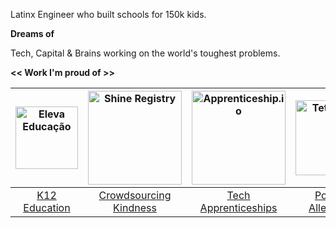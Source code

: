 Latinx Engineer who built schools for 150k kids.

**Dreams of** 

Tech, Capital & Brains working on the world's toughest problems.

**<< Work I'm proud of >>**

| <img src="https://res-5.cloudinary.com/crunchbase-production/image/upload/c_lpad,h_256,w_256,f_auto,q_auto:eco/on1zkxyt81ybgbwy5o3i" alt="Eleva Educação" width="100"> | <img src="https://cannabrava.co/static/c8053125a8562003dab8004fd234885b/0c9c1/shine.png" alt="Shine Registry" width="150"> | <img src="https://cannabrava.co/static/269470d86c62a1424bd34624adcc1722/01441/apprenticeshipio.png" alt="Apprenticeship.io" width="150"> | <img src="https://institucional.techo.org/brasil/wp-content/uploads/sites/4/2018/07/C%C3%B3pia-de-teto-logotipo-rgb-001-300x175.png" alt="Teto Brasil" width="120"> |
|:---:|:---:|:---:|:---:|
| [K12 Education](https://elevaeducacao.com.br) | [Crowdsourcing Kindness](https://shineregistry.com) | [Tech Apprenticeships](https://apprenticeship.io) | [Poverty Alleviation](https://techo.org/brasil) |
